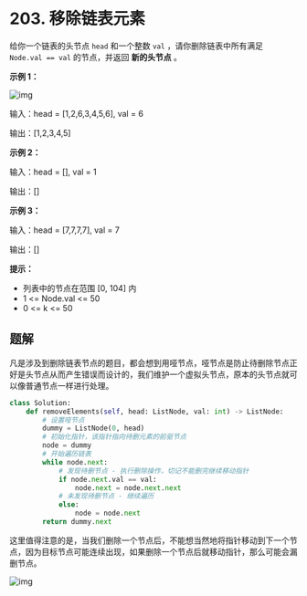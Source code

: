 # 203. 移除链表元素

给你一个链表的头节点 `head` 和一个整数 `val` ，请你删除链表中所有满足 `Node.val == val` 的节点，并返回 **新的头节点** 。

 

**示例 1：**

![img](https://assets.leetcode.com/uploads/2021/03/06/removelinked-list.jpg)

输入：head = [1,2,6,3,4,5,6], val = 6

输出：[1,2,3,4,5]

**示例 2：**

输入：head = [], val = 1

输出：[]

**示例 3：**

输入：head = [7,7,7,7], val = 7

输出：[]

**提示：**

- 列表中的节点在范围 [0, 104] 内
- 1 <= Node.val <= 50
- 0 <= k <= 50

## 题解

凡是涉及到删除链表节点的题目，都会想到用哑节点，哑节点是防止待删除节点正好是头节点从而产生错误而设计的，我们维护一个虚拟头节点，原本的头节点就可以像普通节点一样进行处理。

```python
class Solution:
    def removeElements(self, head: ListNode, val: int) -> ListNode:
        # 设置哑节点
        dummy = ListNode(0, head)
        # 初始化指针，该指针指向待删元素的前驱节点
        node = dummy
        # 开始遍历链表
        while node.next:
            # 发现待删节点 - 执行删除操作，切记不能删完继续移动指针
            if node.next.val == val:
                node.next = node.next.next
            # 未发现待删节点 - 继续遍历
            else:
                node = node.next
        return dummy.next
```

这里值得注意的是，当我们删除一个节点后，不能想当然地将指针移动到下一个节点，因为目标节点可能连续出现，如果删除一个节点后就移动指针，那么可能会漏删节点。

![img](http://m.qpic.cn/psc?/V512TBad4bullY3gMXFZ1Dt1de1dRK6b/ruAMsa53pVQWN7FLK88i5mfYj*phRwb6tO3BQ9gHWcOedOmZgolxW138BKDx23QcJIeli*cdXK8XdIQjTcLic4T.Gdk7KZGJLch46FzTrCA!/mnull&bo=FAJ7AAAAAAADB08!&rf=photolist&t=5)

